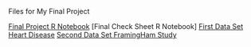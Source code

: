 Files for My Final Project

[Final Project R Notebook](https://github.com/OsheenArya/STAT184FinalProject/blob/main/FinalProject.nb.html)
[Final Check Sheet R Notebook]
[First Data Set Heart Disease](https://github.com/OsheenArya/STAT184FinalProject/blob/main/HeartDisease.csv)
[Second Data Set FramingHam Study](https://github.com/OsheenArya/STAT184FinalProject/blob/main/FraminghamStudy.csv)
